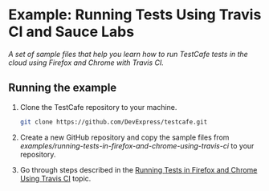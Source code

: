 # Example: Running Tests Using Travis CI and Sauce Labs

*A set of sample files that help you learn how to run TestCafe tests in the cloud using Firefox and Chrome with Travis CI.*

## Running the example

1. Clone the TestCafe repository to your machine.

     ```sh
     git clone https://github.com/DevExpress/testcafe.git
     ```

2. Create a new GitHub repository and copy the sample files from *examples/running-tests-in-firefox-and-chrome-using-travis-ci* to your repository.
3. Go through steps described in the [Running Tests in Firefox and Chrome Using Travis CI](http://devexpress.github.io/testcafe/documentation/recipes/running-tests-in-firefox-and-chrome-using-travis-ci.html/) topic.
